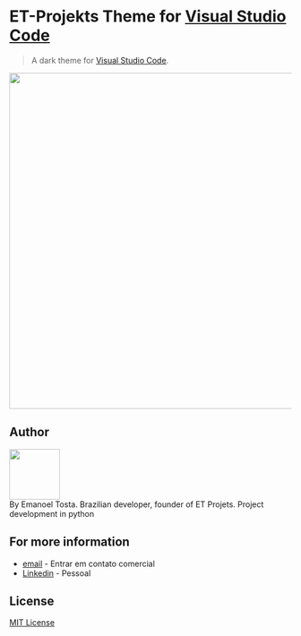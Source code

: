 # ET-Projekts Theme for [Visual Studio Code]((http://code.visualstudio.com))

> A dark theme for [Visual Studio Code](http://code.visualstudio.com).

</p>

<div align="left">
<img src="https://github.com/user-attachments/assets/30351854-0ac1-42fb-a602-ba87f915bac5" width="600px" />
</div>

## Author

<div align="left">
<img src="https://github.com/user-attachments/assets/6db6eead-3042-4982-bcca-18d286456089" width="90px" />
</div>By Emanoel Tosta.
Brazilian developer, founder of ET Projets.
Project development in python

## For more information

* [email](mailto:contato@etprojekts.com.br) - Entrar em contato comercial
* [Linkedin](https://www.linkedin.com/in/emanoel-tosta-09233130b/) - Pessoal

## License

[MIT License](https://github.com/etprojekts/etprojektstheme/blob/main/LICENSE)
